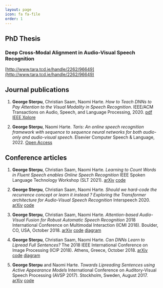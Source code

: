```yaml
---
layout: page
icon: fa fa-file
order: 1
---
```


## PhD Thesis

### Deep Cross-Modal Alignment in Audio-Visual Speech Recognition
[http://www.tara.tcd.ie/handle/2262/96649](http://www.tara.tcd.ie/handle/2262/96649)


## Journal publications

1. **George Sterpu**, Christian Saam, Naomi Harte. *How to Teach DNNs to Pay Attention to the Visual Modality in Speech Recognition*.
IEEE/ACM Transactions on Audio, Speech, and Language Processing, 2020.
[pdf](../img/articles/taslp2020.pdf) 
[IEEE Xplore](https://ieeexplore.ieee.org/document/9035650)


2. **George Sterpu**, Naomi Harte. *Taris: An online speech recognition framework with sequence to sequence neural networks for both audio-only and audio-visual speech*.
Elsevier Computer Speech & Language, 2022.
[Open Access](https://www.sciencedirect.com/science/article/pii/S0885230822000018)


## Conference articles
1. **George Sterpu**, Christian Saam, Naomi Harte. *Learning to Count Words in Fluent Speech enables Online Speech Recognition*
IEEE Spoken Language Technology Workshop (SLT 2021).
[arXiv](https://arxiv.org/pdf/2006.04928.pdf)
[code](https://github.com/georgesterpu/Taris)

2. **George Sterpu**, Christian Saam, Naomi Harte. *Should we hard-code the recurrence concept or learn it instead ? Exploring the Transformer architecture for Audio-Visual Speech Recognition*
Interspeech 2020.
[arXiv](https://arxiv.org/pdf/2005.09297.pdf)
[code](https://github.com/georgesterpu/Taris)

3. **George Sterpu**, Christian Saam, Naomi Harte. *Attention-based Audio-Visual Fusion for Robust Automatic Speech Recognition*
2018 International Conference on Multimodal Interaction (ICMI 2018).
Boulder, CO, USA, October 2018.
[arXiv](https://arxiv.org/pdf/1809.01728.pdf)
[code](https://github.com/georgesterpu/Sigmedia-AVSR)
[diagram](../img/full_av_fusion_diagram_icmidc.pdf)

4. **George Sterpu**, Christian Saam, Naomi Harte. *Can DNNs Learn to Lipread Full Sentences?*
The 2018 IEEE International Conference on Image Processing (ICIP 2018).
Athens, Greece, October 2018.
[arXiv](https://arxiv.org/pdf/1805.11685.pdf)
[code](https://github.com/georgesterpu/avsr-tf1)
[diagram](../img/seq2seq2.png)

5. **George Sterpu** and Naomi Harte. *Towards Lipreading Sentences using Active Appearance Models*
International Conference on Auditory-Visual Speech Processing (AVSP 2017).
Stockholm, Sweden, August 2017.
[arXiv](https://arxiv.org/pdf/1805.11688.pdf)
[code](https://github.com/georgesterpu/pyVSR)